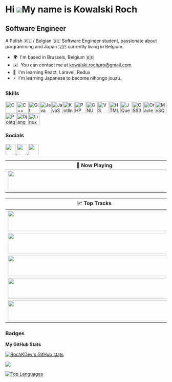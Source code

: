 Hi ![](https://user-images.githubusercontent.com/18350557/176309783-0785949b-9127-417c-8b55-ab5a4333674e.gif)My name is Kowalski Roch
=====================================================================================================================================

Software Engineer
-----------------

A Polish 🇵🇱 / Belgian 🇧🇪 Software Engineer student, passionate about programming and Japan 🇯🇵 currently living in Belgium.

* 🌍  I'm based in Brussels, Belgium 🇧🇪
* ✉️  You can contact me at [kowalski.rochpro@gmail.com](mailto:kowalski.rochpro@gmail.com)
* 🧠  I'm learning React, Laravel, Redux
* ⚡  I'm learning Japanese to become nihongo jouzu.

### Skills


<p align="left">
<a href="https://docs.microsoft.com/en-us/cpp/?view=msvc-170" target="_blank" rel="noreferrer"><img src="https://raw.githubusercontent.com/danielcranney/readme-generator/main/public/icons/skills/c-colored.svg" width="36" height="36" alt="C" /></a><a href="https://docs.microsoft.com/en-us/cpp/?view=msvc-170" target="_blank" rel="noreferrer"><img src="https://raw.githubusercontent.com/danielcranney/readme-generator/main/public/icons/skills/cplusplus-colored.svg" width="36" height="36" alt="C++" /></a><a href="https://git-scm.com/" target="_blank" rel="noreferrer"><img src="https://raw.githubusercontent.com/danielcranney/readme-generator/main/public/icons/skills/git-colored.svg" width="36" height="36" alt="Git" /></a><a href="https://www.oracle.com/java/" target="_blank" rel="noreferrer"><img src="https://raw.githubusercontent.com/danielcranney/readme-generator/main/public/icons/skills/java-colored.svg" width="36" height="36" alt="Java" /></a><a href="https://developer.mozilla.org/en-US/docs/Web/JavaScript" target="_blank" rel="noreferrer"><img src="https://raw.githubusercontent.com/danielcranney/readme-generator/main/public/icons/skills/javascript-colored.svg" width="36" height="36" alt="JavaScript" /></a><a href="https://kotlinlang.org/" target="_blank" rel="noreferrer"><img src="https://raw.githubusercontent.com/danielcranney/readme-generator/main/public/icons/skills/kotlin-colored.svg" width="36" height="36" alt="Kotlin" /></a><a href="https://www.php.net/" target="_blank" rel="noreferrer"><img src="https://raw.githubusercontent.com/danielcranney/readme-generator/main/public/icons/skills/php-colored.svg" width="36" height="36" alt="PHP" /></a><a href="https://www.gnu.org/software/bash/" target="_blank" rel="noreferrer"><img src="https://raw.githubusercontent.com/danielcranney/readme-generator/main/public/icons/skills/gnubash.svg" width="36" height="36" alt="GNU Bash" /></a><a href="https://code.visualstudio.com/" target="_blank" rel="noreferrer"><img src="https://raw.githubusercontent.com/danielcranney/readme-generator/main/public/icons/skills/visualstudiocode.svg" width="36" height="36" alt="VS Code" /></a><a href="https://developer.mozilla.org/en-US/docs/Glossary/HTML5" target="_blank" rel="noreferrer"><img src="https://raw.githubusercontent.com/danielcranney/readme-generator/main/public/icons/skills/html5-colored.svg" width="36" height="36" alt="HTML5" /></a><a href="https://jquery.com/" target="_blank" rel="noreferrer"><img src="https://raw.githubusercontent.com/danielcranney/readme-generator/main/public/icons/skills/jquery-colored.svg" width="36" height="36" alt="JQuery" /></a><a href="https://www.w3.org/TR/CSS/#css" target="_blank" rel="noreferrer"><img src="https://raw.githubusercontent.com/danielcranney/readme-generator/main/public/icons/skills/css3-colored.svg" width="36" height="36" alt="CSS3" /></a><a href="https://www.oracle.com/uk/index.html" target="_blank" rel="noreferrer"><img src="https://raw.githubusercontent.com/danielcranney/readme-generator/main/public/icons/skills/oracle-colored.svg" width="36" height="36" alt="Oracle" /></a><a href="https://www.mysql.com/" target="_blank" rel="noreferrer"><img src="https://raw.githubusercontent.com/danielcranney/readme-generator/main/public/icons/skills/mysql-colored.svg" width="36" height="36" alt="MySQL" /></a><a href="https://www.postgresql.org/" target="_blank" rel="noreferrer"><img src="https://raw.githubusercontent.com/danielcranney/readme-generator/main/public/icons/skills/postgresql-colored.svg" width="36" height="36" alt="PostgreSQL" /></a><a href="https://www.djangoproject.com/" target="_blank" rel="noreferrer"><img src="https://raw.githubusercontent.com/danielcranney/readme-generator/main/public/icons/skills/django-colored.svg" width="36" height="36" alt="Django" /></a><a href="https://www.linux.org" target="_blank" rel="noreferrer"><img src="https://raw.githubusercontent.com/danielcranney/readme-generator/main/public/icons/skills/linux-colored.svg" width="36" height="36" alt="Linux" /></a>
</p>


### Socials

<p align="left"> <a href="https://discord.com/users/roch_02" target="_blank" rel="noreferrer"> <picture> <source media="(prefers-color-scheme: dark)" srcset="https://raw.githubusercontent.com/danielcranney/readme-generator/main/public/icons/socials/discord-dark.svg" /> <source media="(prefers-color-scheme: light)" srcset="https://raw.githubusercontent.com/danielcranney/readme-generator/main/public/icons/socials/discord.svg" /> <img src="https://raw.githubusercontent.com/danielcranney/readme-generator/main/public/icons/socials/discord.svg" width="32" height="32" /> </picture> </a> <a href="https://www.github.com/RochKDev" target="_blank" rel="noreferrer"> <picture> <source media="(prefers-color-scheme: dark)" srcset="https://raw.githubusercontent.com/danielcranney/readme-generator/main/public/icons/socials/github-dark.svg" /> <source media="(prefers-color-scheme: light)" srcset="https://raw.githubusercontent.com/danielcranney/readme-generator/main/public/icons/socials/github.svg" /> <img src="https://raw.githubusercontent.com/danielcranney/readme-generator/main/public/icons/socials/github.svg" width="32" height="32" /> </picture> </a> <a href="https://www.linkedin.com/in/roch-kowalski-466b692ba" target="_blank" rel="noreferrer"> <picture> <source media="(prefers-color-scheme: dark)" srcset="https://raw.githubusercontent.com/danielcranney/readme-generator/main/public/icons/socials/linkedin-dark.svg" /> <source media="(prefers-color-scheme: light)" srcset="https://raw.githubusercontent.com/danielcranney/readme-generator/main/public/icons/socials/linkedin.svg" /> <img src="https://raw.githubusercontent.com/danielcranney/readme-generator/main/public/icons/socials/linkedin.svg" width="32" height="32" /> </picture> </a></p>

| 🎵 Now Playing                                                                                                                    |
| ------------------------------------------------------------------------------------------------------------------------------ |
| <a href="https://now-playing-flame-psi.vercel.app/now-playing?open"><img src="https://now-playing-flame-psi.vercel.app/now-playing" width="540" height="64"></a> |


<table>
  <thead>
    <tr>
      <th>📈 Top Tracks</th>
    </tr>
  </thead>
  <tbody>
    <tr>
      <td><a href="https://now-playing-flame-psi.vercel.app/top-tracks?i=0&open"><img src="https://now-playing-flame-psi.vercel.app/top-tracks?i=0" width="540" height="64"></a></td>
    </tr>
    <tr></tr> <!-- hide gray row -->
    <tr>
      <td><a href="https://now-playing-flame-psi.vercel.app/top-tracks?i=1&open"><img src="https://now-playing-flame-psi.vercel.app/top-tracks?i=1" width="540" height="64"></a></td>
    </tr>
    <tr></tr> <!-- hide gray row -->
    <tr>
      <td><a href="https://now-playing-flame-psi.vercel.app/top-tracks?i=2&open"><img src="https://now-playing-flame-psi.vercel.app/top-tracks?i=2" width="540" height="64"></a></td>
    </tr>
      <tr></tr> <!-- hide gray row -->
    <tr>
      <td><a href="https://now-playing-flame-psi.vercel.app/top-tracks?i=3&open"><img src="https://now-playing-flame-psi.vercel.app/top-tracks?i=3" width="540" height="64"></a></td>
    </tr>
      <tr></tr> <!-- hide gray row -->
    <tr>
      <td><a href="https://now-playing-flame-psi.vercel.app/top-tracks?i=4&open"><img src="https://now-playing-flame-psi.vercel.app/top-tracks?i=4" width="540" height="64"></a></td>
    </tr>
  </tbody>
</table>

### Badges

<b>My GitHub Stats</b>

<a href="http://www.github.com/RochKDev"><img src="https://github-readme-stats.vercel.app/api?username=RochKDev&show_icons=true&hide=&count_private=true&title_color=ef4444&text_color=ffffff&icon_color=6366f1&bg_color=1e3a8a&hide_border=true&show_icons=true" alt="RochKDev's GitHub stats" /></a>

<a href="http://www.github.com/RochKDev"><img src="https://github-readme-streak-stats.herokuapp.com/?user=RochKDev&stroke=ffffff&background=1e3a8a&ring=ef4444&fire=ef4444&currStreakNum=ffffff&currStreakLabel=ef4444&sideNums=ffffff&sideLabels=ffffff&dates=ffffff&hide_border=true" /></a>

<a href="https://github.com/RochKDev" align="left"><img src="https://github-readme-stats.vercel.app/api/top-langs/?username=RochKDev&langs_count=10&title_color=ef4444&text_color=ffffff&icon_color=6366f1&bg_color=1e3a8a&hide_border=true&locale=en&custom_title=Top%20%Languages" alt="Top Languages" /></a>
